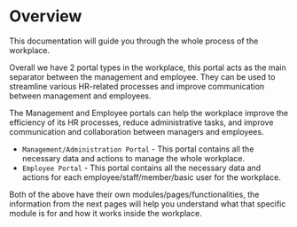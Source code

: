 # Overview

This documentation will guide you through the whole process of the workplace. 

Overall we have 2 portal types in the workplace, this portal acts as the main separator between the management and employee. They can be used to streamline various HR-related processes and improve communication between management and employees.

The Management and Employee portals can help the workplace improve the efficiency of its HR processes, reduce administrative tasks, and improve communication and collaboration between managers and employees.

* `Management/Administration Portal` - This portal contains all the necessary data and actions to manage the whole workplace.
* `Employee Portal` - This portal contains all the necessary data and actions for each employee/staff/member/basic user for the workplace. 


Both of the above have their own modules/pages/functionalities, the information from the next pages will help you understand what that specific module is for and how it works inside the workplace. 

